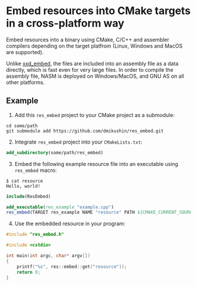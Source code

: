 # Embed resources into CMake targets in a cross-platform way

Embed resources into a binary using CMake, C/C++ and assembler compilers depending on the target platfrom (Linux, Windows and MacOS are supported).

Unlike [xxd_embed](https://github.com/dmikushin/xxd_embed.git), the files are included into an assembly file as a data directly, which is fast even for very large files. In order to compile the assembly file, NASM is deployed on Windows/MacOS, and GNU AS on all other platforms.

## Example

1. Add this `res_embed` project to your CMake project as a submodule:

```
cd some/path
git submodule add https://github.com/dmikushin/res_embed.git
```

2. Integrate `res_embed` project into your `CMakeLists.txt`:

```cmake 
add_subdirectory(some/path/res_embed)
```

3. Embed the following example resource file into an executable using `res_embed` macro:

```
$ cat resource 
Hello, world!
```

```cmake
include(ResEmbed)

add_executable(res_example "example.cpp")
res_embed(TARGET res_example NAME "resource" PATH ${CMAKE_CURRENT_SOURCE_DIR}/resource)
```

4. Use the embedded resource in your program:

```c++
#include "res_embed.h"

#include <cstdio>

int main(int argc, char* argv[])
{
	printf("%s", res::embed::get("resource"));
	return 0;
}
```

